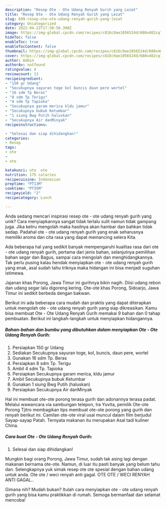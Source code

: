 ```yaml
---
description: "Resep Ote - Ote Udang Renyah Gurih yang Lezat"
title: "Resep Ote - Ote Udang Renyah Gurih yang Lezat"
slug: 699-resep-ote-ote-udang-renyah-gurih-yang-lezat
category: Uncategorized
date: 2022-04-22T17:50:50.398Z
image: https://img-global.cpcdn.com/recipes/c816c9ae1056524d/680x482cq70/ote-ote-udang-renyah-gurih-foto-resep-utama.jpg
hideToc: false
enableToc: true
enableTocContent: false
thumbnail: https://img-global.cpcdn.com/recipes/c816c9ae1056524d/680x482cq70/ote-ote-udang-renyah-gurih-foto-resep-utama.jpg
cover: https://img-global.cpcdn.com/recipes/c816c9ae1056524d/680x482cq70/ote-ote-udang-renyah-gurih-foto-resep-utama.jpg
author: Admin
authorAv: notfound
ratingvalue: 4
reviewcount: 13
recipeingredient:
- "150 gr Udang"
- "Secukupnya sayuran toge kol buncis daun pere wortel"
- "16 sdm Tp Beras"
- "8 sdm Tp Terigu"
- "4 sdm Tp Tapioka"
- "Secukupnya garam merica kldu jamur"
- "Secukupnya bubuk Ketumbar"
- "1 siung Bwg Putih haluskan"
- "Secukupnya Air danMinyak"
recipeinstructions:

- "Selesai dan siap dihidangkan!"
categories:
- Resep
tags:
- ote
- 
- ote

katakunci: ote  ote 
nutrition: 175 calories
recipecuisine: Indonesian
preptime: "PT13M"
cooktime: "PT35M"
recipeyield: "2"
recipecategory: Lunch

---
```





Anda sedang mencari inspirasi resep ote - ote udang renyah gurih yang unik? Cara menyiapkannya sangat tidak terlalu sulit namun tidak gampang juga. Jika keliru mengolah maka hasilnya akan hambar dan bahkan tidak sedap. Padahal ote - ote udang renyah gurih yang enak seharusnya memiliki aroma dan cita rasa yang dapat memancing selera Kita.





Ada beberapa hal yang sedikit banyak mempengaruhi kualitas rasa dari ote - ote udang renyah gurih, pertama dari jenis bahan, selanjutnya pemilihan bahan segar dan Bagus, sampai cara mengolah dan menghidangkannya. Tak perlu pusing kalau hendak menyiapkan ote - ote udang renyah gurih yang enak,      asal sudah tahu triknya maka hidangan ini bisa menjadi suguhan istimewa.














Jajanan khas Porong, Jawa Timur ini gurihnya bikin nagih. Diisi udang rebon dan udang segar lalu digoreng kering. Ote-ote khas Porong, Sidoarjo, Jawa Timur ini sedikit berbeda dengan bakwan.






Berikut ini ada beberapa cara mudah dan praktis yang dapat diterapkan untuk mengolah ote - ote udang renyah gurih yang siap dikreasikan. Kamu bisa membuat Ote - Ote Udang Renyah Gurih memakai 9 bahan dan 0 tahap pembuatan. Berikut ini langkah-langkah untuk menyiapkan hidangannya.

<!--inarticleads1-->

##### Bahan-bahan dan bumbu yang dibutuhkan dalam menyiapkan Ote - Ote Udang Renyah Gurih:

1. Persiapkan 150 gr Udang
1. Sediakan Secukupnya sayuran toge, kol, buncis, daun pere, wortel
1. Gunakan 16 sdm Tp. Beras
1. Persiapkan 8 sdm Tp. Terigu
1. Ambil 4 sdm Tp. Tapioka
1. Persiapkan Secukupnya garam merica, kldu jamur
1. Ambil Secukupnya bubuk Ketumbar
1. Gunakan 1 siung Bwg Putih (haluskan)
1. Persiapkan Secukupnya Air danMinyak


Hal ini membuat ote-ote porong terasa gurih dan adonannya terasa padat. Melalui wawancara via sambungan telepon, Ira Yuvita, pemilik Ote-ote Porong Tjitro membagikan tips membuat ote-ote porong yang gurih dan renyah berikut ini. Camilan ote-ote viral usai muncul dalam film berjudul Sayap-sayap Patah. Ternyata makanan itu merupakan Asal tadi kuliner China. 

<!--inarticleads2-->

##### Cara buat Ote - Ote Udang Renyah Gurih:


1. Selesai dan siap dihidangkan!

Mungkin bagi orang Porong, Jawa Timur, sudah tak asing lagi dengan makanan bernama ote-ote. Namun, di luar itu pasti banyak yang belum tahu dan. Selengkapnya yuk simak resep ote ote spesial dengan bahan udang untuk anda. Ote ote / weci renyah anti gagal. OTE OTE / WECI RENYAH ANTI GAGAL.. 

Gimana nih? Mudah bukan? Itulah cara menyiapkan ote - ote udang renyah gurih yang bisa kamu praktikkan di rumah. Semoga bermanfaat dan selamat mencoba!
